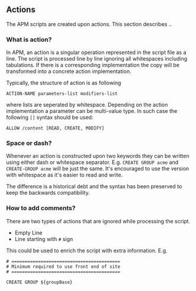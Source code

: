 ## Actions
The APM scripts are created upon actions. This section describes ..

### What is action?
In APM, an action is a singular operation represented in the script file as a line. The script is processed line by line ignoring all whitespaces including tabulations. If there is a corresponding implementation the copy will be transformed into a concrete action implementation.

Typically, the structure of action is as following

```
ACTION-NAME parameters-list modifiers-list
```

where lists are seperated by whitespace. Depending on the action implementation a parameter can be multi-value type. In such case the following `[]` syntax should be used:

```
ALLOW /content [READ, CREATE, MODIFY]
```

### Space or dash?
Whenever an action is constructed upon two keywords they can be written using either dash or whitespace separator. E.g. `CREATE GROUP acme` and `CREATE-GROUP acme` will be just the same. It's encouraged to use the version with whitespace as it's easier to read and write.

The difference is a historical debt and the syntax has been preserved to keep the backwards compatibility.

### How to add comments?
There are two types of actions that are ignored while processing the script.
* Empty Line
* Line starting with `#` sign

This could be used to enrich the script with extra information. E.g.

```
# =========================================
# Minimum required to use front end of site
# =========================================

CREATE GROUP ${groupBase}
```
